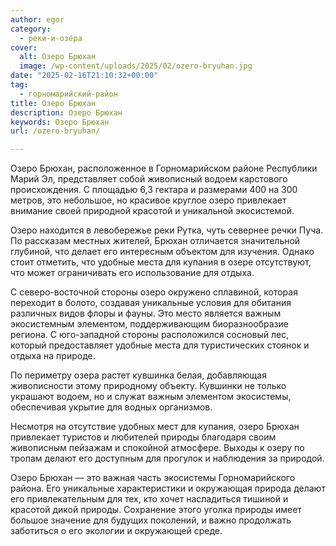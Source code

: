 ```yaml
---
author: egor
category:
  - реки-и-озёра
cover:
  alt: Озеро Брюхан
  image: /wp-content/uploads/2025/02/ozero-bryuhan.jpg
date: "2025-02-16T21:10:32+00:00"
tag:
  - горномарийский-район
title: Озеро Брюхан
description: Озеро Брюхан
keywords: Озеро Брюхан
url: /ozero-bryuhan/

---
```

Озеро Брюхан, расположенное в Горномарийском районе Республики Марий Эл, представляет собой живописный водоем карстового происхождения. С площадью 6,3 гектара и размерами 400 на 300 метров, это небольшое, но красивое круглое озеро привлекает внимание своей природной красотой и уникальной экосистемой.

Озеро находится в левобережье реки Рутка, чуть севернее речки Пуча. По рассказам местных жителей, Брюхан отличается значительной глубиной, что делает его интересным объектом для изучения. Однако стоит отметить, что удобные места для купания в озере отсутствуют, что может ограничивать его использование для отдыха.

С северо-восточной стороны озеро окружено сплавиной, которая переходит в болото, создавая уникальные условия для обитания различных видов флоры и фауны. Это место является важным экосистемным элементом, поддерживающим биоразнообразие региона. С юго-западной стороны расположился сосновый лес, который предоставляет удобные места для туристических стоянок и отдыха на природе.

По периметру озера растет кувшинка белая, добавляющая живописности этому природному объекту. Кувшинки не только украшают водоем, но и служат важным элементом экосистемы, обеспечивая укрытие для водных организмов.

Несмотря на отсутствие удобных мест для купания, озеро Брюхан привлекает туристов и любителей природы благодаря своим живописным пейзажам и спокойной атмосфере. Выходы к озеру по тропам делают его доступным для прогулок и наблюдения за природой.

Озеро Брюхан — это важная часть экосистемы Горномарийского района. Его уникальные характеристики и окружающая природа делают его привлекательным для тех, кто хочет насладиться тишиной и красотой дикой природы. Сохранение этого уголка природы имеет большое значение для будущих поколений, и важно продолжать заботиться о его экологии и окружающей среде.
